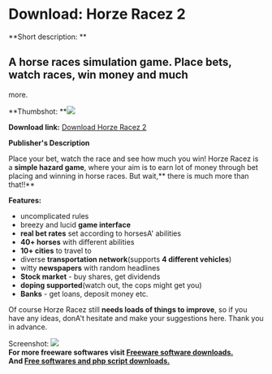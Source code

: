 # Download: Horze Racez 2

**Short description: **

## A horse races simulation game. Place bets, watch races, win money and much
more.

  
**Thumbshot: **![](http://www.freewarefiles.com/screenshot/HorzeRacez_sshot_md.gif)   
  
**Download link:** [Download Horze Racez 2](http://freesoftwares.boysofts.com/Horze-Racez_program_17369.html)  
  

**Publisher's Description**  
  

Place your bet, watch the race and see how much you win! Horze Racez is a
**simple hazard game**, where your aim is to earn lot of money through bet
placing and winning in horse races. But wait,** there is much more than
that!!**

**Features:**

  * uncomplicated rules
  * breezy and lucid **game interface**
  * **real bet rates** set according to horsesA' abilities
  * **40+ horses** with different abilities
  * **10+ cities** to travel to
  * diverse **transportation network**(supports **4 different vehicles**)
  * witty **newspapers** with random headlines
  * **Stock market** \- buy shares, get dividends
  * **doping supported**(watch out, the cops might get you)
  * **Banks** \- get loans, deposit money etc.

Of course Horze Racez still **needs loads of things to improve**, so if you
have any ideas, donA't hesitate and make your suggestions here. Thank you in
advance.

  
  
Screenshot: ![](http://www.freewarefiles.com/screenshot/HorzeRacez_sshot.gif)  
**For more freeware softwares visit [Freeware software downloads.](http://freesoftwares.boysofts.com/)**   
**And [Free softwares and php script downloads.](http://www.boysofts.com/)**

